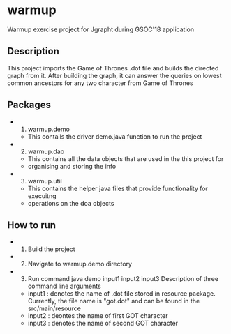 # warmup
Warmup exercise project for Jgrapht during GSOC'18 application

## Description

This project imports the Game of Thrones .dot file and builds the directed graph
from it. After building the graph, it can answer the queries on lowest common
ancestors for any two character from Game of Thrones

## Packages

- 1) warmup.demo
   * This contails the driver demo.java function to run the project
- 2) warmup.dao
   * This contains all the data objects that are used in the this project for
   * organising and storing the info
- 3) warmup.util
   * This contains the helper java files that provide functionality for execuitng
   * operations on the doa objects


## How to run

- 1) Build the project
- 2) Navigate to warmup.demo directory
- 3) Run command java demo input1 input2 input3
   Description of three command line arguments
   - input1 : denotes the name of .dot file stored in resource package.
            Currently, the file name is "got.dot" and can be found in the src/main/resource
   - input2 : deontes the name of first GOT character
   - input3 : denotes the name of second GOT character
